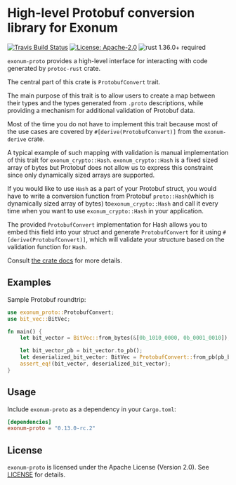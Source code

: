 # High-level Protobuf conversion library for Exonum

[![Travis Build Status](https://img.shields.io/travis/exonum/exonum/master.svg?label=Linux%20Build)](https://travis-ci.com/exonum/exonum)
[![License: Apache-2.0](https://img.shields.io/github/license/exonum/exonum.svg)](https://github.com/exonum/exonum/blob/master/LICENSE)
![rust 1.36.0+ required](https://img.shields.io/badge/rust-1.36.0+-blue.svg?label=Required%20Rust)

`exonum-proto` provides a high-level interface for interacting with code
generated by `protoc-rust` crate.

The central part of this crate is `ProtobufConvert` trait.

The main purpose of this trait is to allow users to create
a map between their types and the types generated from `.proto`
descriptions, while providing a mechanism for additional
validation of Protobuf data.

Most of the time you do not have to implement this trait because most
of the use cases are covered by `#[derive(ProtobufConvert)]`
from the `exonum-derive` crate.

A typical example of such mapping with validation is manual implementation
of this trait for `exonum_crypto::Hash`. `exonum_crypto::Hash` is a fixed
sized array of bytes but Protobuf does not allow us to express this
constraint since only dynamically sized arrays are supported.

If you would like to use `Hash` as a part of your Protobuf struct, you would
have to write a conversion function from Protobuf `proto::Hash`(which
is dynamically sized array of bytes) to`exonum_crypto::Hash` and call
it every time when you want to use `exonum_crypto::Hash` in your application.

The provided `ProtobufConvert` implementation for Hash allows you to embed
this field into your struct and generate `ProtobufConvert` for it using
`#[derive(ProtobufConvert)]`, which will validate your structure based on the
validation function for `Hash`.

Consult [the crate docs](https://docs.rs/exonum-proto) for more details.

## Examples

Sample Protobuf roundtrip:

```rust
use exonum_proto::ProtobufConvert;
use bit_vec::BitVec;

fn main() {
    let bit_vector = BitVec::from_bytes(&[0b_1010_0000, 0b_0001_0010]);

    let bit_vector_pb = bit_vector.to_pb();
    let deserialized_bit_vector: BitVec = ProtobufConvert::from_pb(pb_bv).unwrap();
    assert_eq!(bit_vector, deserialized_bit_vector);
}
```

## Usage

Include `exonum-proto` as a dependency in your `Cargo.toml`:

```toml
[dependencies]
exonum-proto = "0.13.0-rc.2"
```

## License

`exonum-proto` is licensed under the Apache License (Version 2.0).
See [LICENSE](LICENSE) for details.
